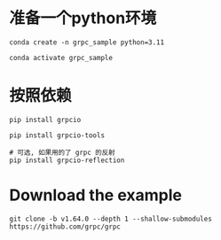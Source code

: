 # 准备一个python环境
```shell
conda create -n grpc_sample python=3.11

conda activate grpc_sample
```

# 按照依赖
```shell
pip install grpcio

pip install grpcio-tools

# 可选, 如果用的了 grpc 的反射
pip install grpcio-reflection
```

# Download the example
```shell
git clone -b v1.64.0 --depth 1 --shallow-submodules https://github.com/grpc/grpc

```